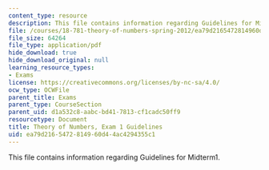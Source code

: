 ```yaml
---
content_type: resource
description: This file contains information regarding Guidelines for Midterm1.
file: /courses/18-781-theory-of-numbers-spring-2012/ea79d2165472814960d44ac4294355c1_MIT18_781S12_guidelines.pdf
file_size: 64264
file_type: application/pdf
hide_download: true
hide_download_original: null
learning_resource_types:
- Exams
license: https://creativecommons.org/licenses/by-nc-sa/4.0/
ocw_type: OCWFile
parent_title: Exams
parent_type: CourseSection
parent_uid: d1a532c8-aabc-bd41-7813-cf1cadc50ff9
resourcetype: Document
title: Theory of Numbers, Exam 1 Guidelines
uid: ea79d216-5472-8149-60d4-4ac4294355c1
---
```

This file contains information regarding Guidelines for Midterm1.